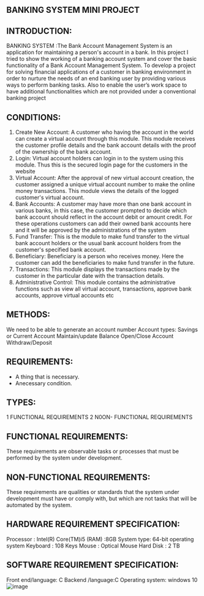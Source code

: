 ## BANKING SYSTEM MINI PROJECT
## INTRODUCTION:
BANKING SYSTEM :The Bank Account Management System is an application for maintaining a person's account in a bank. In this project I tried to show the working of a banking account system and cover the basic functionality of a Bank Account Management System. To develop a project for solving financial applications of a customer in banking environment in order to nurture the needs of an end banking user by providing various ways to perform banking tasks. Also to enable the user’s work space to have additional functionalities which are not provided under a conventional banking project
## CONDITIONS:
1.  Create New Account:  A customer who having the account in the world can create a virtual account through this module. This module receives the customer profile details and the bank account details with the proof of the ownership of the bank account.
2.  Login: Virtual account holders can login in to the system using this module. Thus this is the secured login page for the customers in the website
3.  Virtual Account: After the approval of new virtual account creation, the customer assigned a unique virtual account number to make the online money transactions. This module views the details of the logged customer's virtual account.
4.  Bank Accounts: A customer may have more than one bank account in various banks, in this case, the customer prompted to decide which bank account should reflect in the account debit or amount credit. For these operations customers can add their owned bank accounts here and it will be approved by the administrations of the system
5.  Fund Transfer: This is the module to make fund transfer to the virtual bank account holders  or  the  usual  bank  account  holders  from  the  customer's  specified  bank account. 
6.  Beneficiary: Beneficiary is a person who receives money. Here the customer can add the beneficiaries to make fund transfer in the future.
7.  Transactions: This module displays the  transactions made by the customer in the particular date with the transaction details. 
8.  Administrative Control: This module contains the administrative functions such as view  all  virtual  account,  transactions,  approve  bank  accounts,  approve  virtual accounts etc
## METHODS:
We need to be able to generate an account number
   Account types: Savings or Current Account
   Maintain/update Balance 
   Open/Close Account 
   Withdraw/Deposit
## REQUIREMENTS:
- A thing that is necessary.
- Anecessary condition.
## TYPES:
1 FUNCTIONAL REQUIREMENTS
2 N0ON- FUNCTIONAL REQUIREMENTS
## FUNCTIONAL REQUIREMENTS:
These requirements are observable tasks or processes that must be performed by the system under development. 
## NON-FUNCTIONAL REQUIREMENTS:
These requirements are qualities or standards that the system under development must have or comply with, but which are not tasks that will be
automated by the system.
## HARDWARE REQUIREMENT SPECIFICATION:
Processor : Intel(R) Core(TM)i5
(RAM)  :8GB
System type: 64-bit operating system
Keyboard : 108 Keys 
Mouse : Optical Mouse 
Hard Disk : 2 TB
## SOFTWARE REQUIREMENT SPECIFICATION:
Front end/language: C 
Backend /language:C
Operating system: windows 10
![image](https://user-images.githubusercontent.com/89580410/132488143-9cb50dc6-2636-40f8-b239-a2d244ad4fb7.png)


 
 
 
